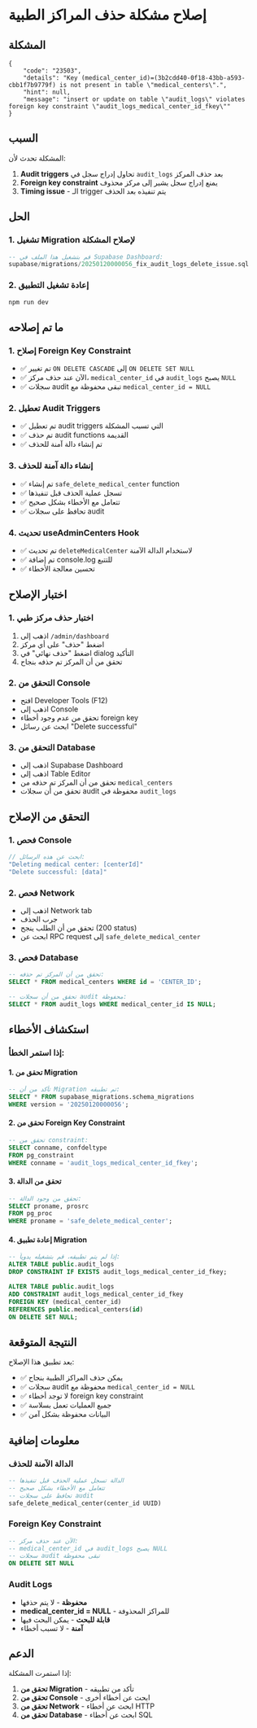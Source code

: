 # إصلاح مشكلة حذف المراكز الطبية

## المشكلة
```
{
    "code": "23503",
    "details": "Key (medical_center_id)=(3b2cdd40-0f18-43bb-a593-cbb1f7b9779f) is not present in table \"medical_centers\".",
    "hint": null,
    "message": "insert or update on table \"audit_logs\" violates foreign key constraint \"audit_logs_medical_center_id_fkey\""
}
```

## السبب
المشكلة تحدث لأن:
1. **Audit triggers** تحاول إدراج سجل في `audit_logs` بعد حذف المركز
2. **Foreign key constraint** يمنع إدراج سجل يشير إلى مركز محذوف
3. **Timing issue** - الـ trigger يتم تنفيذه بعد الحذف

## الحل

### 1. تشغيل Migration لإصلاح المشكلة
```sql
-- قم بتشغيل هذا الملف في Supabase Dashboard:
supabase/migrations/20250120000056_fix_audit_logs_delete_issue.sql
```

### 2. إعادة تشغيل التطبيق
```bash
npm run dev
```

## ما تم إصلاحه

### 1. إصلاح Foreign Key Constraint
- ✅ تم تغيير `ON DELETE CASCADE` إلى `ON DELETE SET NULL`
- ✅ الآن عند حذف مركز، `medical_center_id` في `audit_logs` يصبح `NULL`
- ✅ سجلات audit تبقى محفوظة مع `medical_center_id = NULL`

### 2. تعطيل Audit Triggers
- ✅ تم تعطيل audit triggers التي تسبب المشكلة
- ✅ تم حذف audit functions القديمة
- ✅ تم إنشاء دالة آمنة للحذف

### 3. إنشاء دالة آمنة للحذف
- ✅ تم إنشاء `safe_delete_medical_center` function
- ✅ تسجل عملية الحذف قبل تنفيذها
- ✅ تتعامل مع الأخطاء بشكل صحيح
- ✅ تحافظ على سجلات audit

### 4. تحديث useAdminCenters Hook
- ✅ تم تحديث `deleteMedicalCenter` لاستخدام الدالة الآمنة
- ✅ تم إضافة console.log للتتبع
- ✅ تحسين معالجة الأخطاء

## اختبار الإصلاح

### 1. اختبار حذف مركز طبي
1. اذهب إلى `/admin/dashboard`
2. اضغط "حذف" على أي مركز
3. اضغط "حذف نهائي" في dialog التأكيد
4. تحقق من أن المركز تم حذفه بنجاح

### 2. التحقق من Console
- افتح Developer Tools (F12)
- اذهب إلى Console
- تحقق من عدم وجود أخطاء foreign key
- ابحث عن رسائل "Delete successful"

### 3. التحقق من Database
- اذهب إلى Supabase Dashboard
- اذهب إلى Table Editor
- تحقق من أن المركز تم حذفه من `medical_centers`
- تحقق من أن سجلات audit محفوظة في `audit_logs`

## التحقق من الإصلاح

### 1. فحص Console
```javascript
// ابحث عن هذه الرسائل:
"Deleting medical center: [centerId]"
"Delete successful: [data]"
```

### 2. فحص Network
- اذهب إلى Network tab
- جرب الحذف
- تحقق من أن الطلب ينجح (200 status)
- ابحث عن RPC request إلى `safe_delete_medical_center`

### 3. فحص Database
```sql
-- تحقق من أن المركز تم حذفه:
SELECT * FROM medical_centers WHERE id = 'CENTER_ID';

-- تحقق من أن سجلات audit محفوظة:
SELECT * FROM audit_logs WHERE medical_center_id IS NULL;
```

## استكشاف الأخطاء

### إذا استمر الخطأ:

#### 1. تحقق من Migration
```sql
-- تأكد من أن Migration تم تطبيقه:
SELECT * FROM supabase_migrations.schema_migrations 
WHERE version = '20250120000056';
```

#### 2. تحقق من Foreign Key Constraint
```sql
-- تحقق من constraint:
SELECT conname, confdeltype 
FROM pg_constraint 
WHERE conname = 'audit_logs_medical_center_id_fkey';
```

#### 3. تحقق من الدالة
```sql
-- تحقق من وجود الدالة:
SELECT proname, prosrc 
FROM pg_proc 
WHERE proname = 'safe_delete_medical_center';
```

#### 4. إعادة تطبيق Migration
```sql
-- إذا لم يتم تطبيقه، قم بتشغيله يدوياً:
ALTER TABLE public.audit_logs 
DROP CONSTRAINT IF EXISTS audit_logs_medical_center_id_fkey;

ALTER TABLE public.audit_logs 
ADD CONSTRAINT audit_logs_medical_center_id_fkey 
FOREIGN KEY (medical_center_id) 
REFERENCES public.medical_centers(id) 
ON DELETE SET NULL;
```

## النتيجة المتوقعة
بعد تطبيق هذا الإصلاح:
- ✅ يمكن حذف المراكز الطبية بنجاح
- ✅ سجلات audit محفوظة مع `medical_center_id = NULL`
- ✅ لا توجد أخطاء foreign key constraint
- ✅ جميع العمليات تعمل بسلاسة
- ✅ البيانات محفوظة بشكل آمن

## معلومات إضافية

### الدالة الآمنة للحذف
```sql
-- الدالة تسجل عملية الحذف قبل تنفيذها
-- تتعامل مع الأخطاء بشكل صحيح
-- تحافظ على سجلات audit
safe_delete_medical_center(center_id UUID)
```

### Foreign Key Constraint
```sql
-- الآن عند حذف مركز:
-- medical_center_id في audit_logs يصبح NULL
-- سجلات audit تبقى محفوظة
ON DELETE SET NULL
```

### Audit Logs
- **محفوظة** - لا يتم حذفها
- **medical_center_id = NULL** - للمراكز المحذوفة
- **قابلة للبحث** - يمكن البحث فيها
- **آمنة** - لا تسبب أخطاء

## الدعم
إذا استمرت المشكلة:
1. **تحقق من Migration** - تأكد من تطبيقه
2. **تحقق من Console** - ابحث عن أخطاء أخرى
3. **تحقق من Network** - ابحث عن أخطاء HTTP
4. **تحقق من Database** - ابحث عن أخطاء SQL
